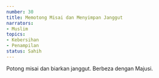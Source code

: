 ```yaml
---
number: 30
title: Memotong Misai dan Menyimpan Janggut
narrators:
- Muslim
topics:
- Kebersihan
- Penampilan
status: Sahih
---
```


Potong misai dan biarkan janggut. Berbeza dengan Majusi.

